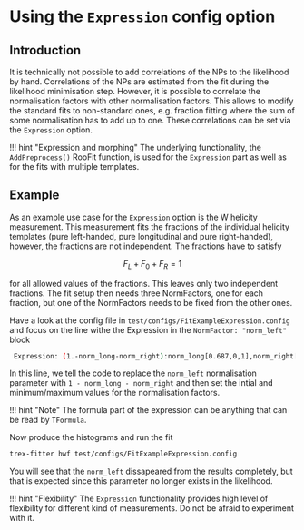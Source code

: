 # Using the `Expression` config option

## Introduction

It is technically not possible to add correlations of the NPs to the likelihood by hand.
Correlations of the NPs are estimated from the fit during the likelihood minimisation step.
However, it is possible to correlate the normalisation factors with other normalisation factors.
This allows to modify the standard fits to non-standard ones, e.g. fraction fitting where the sum of some normalisation has to add up to one.
These correlations can be set via the `Expression` option.

!!! hint "Expression and morphing"
    The underlying functionality, the `AddPreprocess()` RooFit function, is used for the `Expression` part as well as for the fits with multiple templates.

## Example

As an example use case for the `Expression` option is the W helicity measurement.
This measurement fits the fractions of the individual helicity templates (pure left-handed, pure longitudinal and pure right-handed), however, the fractions are not independent.
The fractions have to satisfy 

$$
F_{L} + F_{0} + F_{R} = 1
$$

for all allowed values of the fractions.
This leaves only two independent fractions.
The fit setup then needs three NormFactors, one for each fraction, but one of the NormFactors needs to be fixed from the other ones.

Have a look at the config file in `test/configs/FitExampleExpression.config` and focus on the line withe the Expression in the `NormFactor: "norm_left"` block

```bash
 Expression: (1.-norm_long-norm_right):norm_long[0.687,0,1],norm_right[0.002,0,1]
```

In this line, we tell the code to replace the `norm_left` normalisation parameter with `1 - norm_long - norm_right` and then set the intial and minimum/maximum values for the normalisation factors.

!!! hint "Note"
    The formula part of the expression can be anything that can be read by `TFormula`.

Now produce the histograms and run the fit

```bash
trex-fitter hwf test/configs/FitExampleExpression.config
```

You will see that the `norm_left` dissapeared from the results completely, but that is expected since this parameter no longer exists in the likelihood.

!!! hint "Flexibility"
    The `Expression` functionality provides high level of flexibility for different kind of measurements. Do not be afraid to experiment with it.

